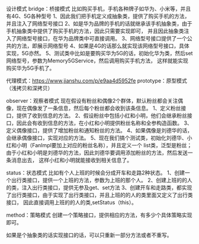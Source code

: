 设计模式
bridge：桥接模式
比如购买手机，手机各种牌子如华为、小米等，并且有4G、5G各种型号
1、因此我们把手机定义成抽象类，提供了购买手机的方法，并且注入了网络型号接口
2、如是华为品牌的手机的话就继承该手机抽象类，由于手机抽象类中提供了购买手机的方法，因此只需要实现即可，
并且因此抽象类注入了网络型号接口，在华为品牌类中可直接调用。
3、网络型号接口提供了一个公共的方法，即展示网络型号
4、如果是4G的话那么就实现该网络型号接口，具体实现，5G亦然。
5、测试类中比如是要购买华为5G的话，初始化华为类，然后set网络型号，参数为Memory5GService，然后调用购买手机方法，
这样就能实现购买华为5G手机了。

代理模式：https://www.jianshu.com/p/e9aa4d5952fe
prototype：原型模式（浅拷贝和深拷贝）

observer：观察者模式
现在假设有粉丝和偶像2个群体，默认粉丝都会关注偶像，现在偶像发了一条信息，然后每个粉丝都会收到该条信息。
1、定义粉丝接口，提供了收到信息的方法。
2、假设粉丝中包括小红和小明，他们会继承粉丝接口，因此会有收到信息的方法，在小红和小明提供粉丝名称和全参构造函数。
3、定义偶像接口，提供了增加粉丝和通知粉丝的方法。
4、如果偶像是刘德华的话，会继承偶像接口，实现对应的方法。
5、现在我们搞个测试类，初始化刘德华、小红和小明（FanImpl要加上对应的粉丝名称），并且定义一个
list类，泛型是粉丝；由于小红和小明是刘德华的方法，因此刘德华要调用添加粉丝的方法，然后发送一条消息出去，
这样小红和小明就能接收到相关信息了。

status：状态模式
比如有个人上班的时候会分成开车和走路2种状态。
1、创建一个出行类接口，提供一个上班的方法，参数为上班的那个人。
2、创建上班的的人的类，注入出行类接口，提供无参及get、set方法
3、创建开车和走路类，都实现了出行类接口，由于实现了出行类接口，并且上班的的人的类里面又定义了出行类接口，
因此直接调用上班的的人的类,setStatus（this）。

method：策略模式
创建一个策略接口，提供相应的方法，有多少个具体策略实现即可。

如果是个抽象类的话实现接口的话，可以只重新一部分方法或者不重写。

